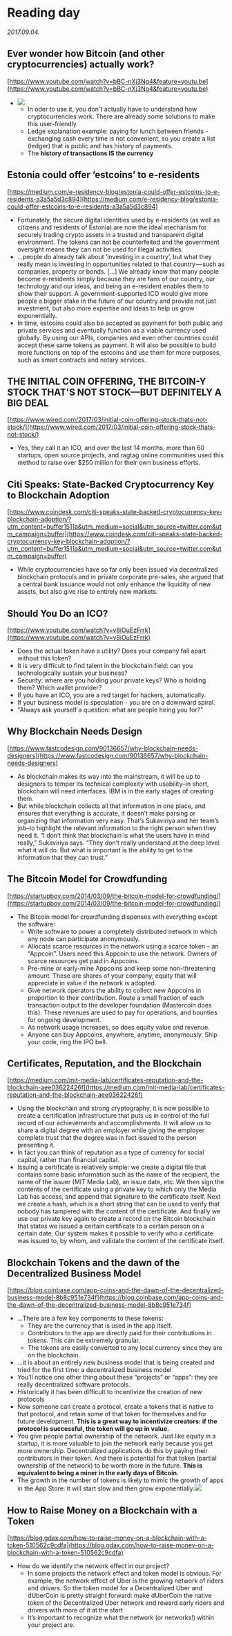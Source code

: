 # Reading day

*2017.09.04.*

## Ever wonder how Bitcoin (and other cryptocurrencies) actually work?

[https://www.youtube.com/watch?v=bBC-nXj3Ng4&feature=youtu.be](https://www.youtube.com/watch?v=bBC-nXj3Ng4&feature=youtu.be)

* ![](http://i.imgur.com/8isrcNB.png)
	* In oder to use it, you don't actually have to understand how cryptocurrencies work. There are already some solutions to make this user-friendly.
	* Ledge explanation example: paying for lunch between friends - exchanging cash every time is not convenient, so you create a list (ledger) that is public and has history of payments.
	* The **history of transactions IS the currency**

## Estonia could offer ‘estcoins’ to e-residents

[https://medium.com/e-residency-blog/estonia-could-offer-estcoins-to-e-residents-a3a5a5d3c894](https://medium.com/e-residency-blog/estonia-could-offer-estcoins-to-e-residents-a3a5a5d3c894)

* Fortunately, the secure digital identities used by e-residents (as well as citizens and residents of Estonia) are now the ideal mechanism for securely trading crypto assets in a trusted and transparent digital environment. The tokens can not be counterfeited and the government oversight means they can not be used for illegal activities.
* ...people do already talk about ‘investing in a country’, but what they really mean is investing in opportunities related to that country — such as companies, property or bonds. [...]
We already know that many people become e-residents simply because they are fans of our country, our technology and our ideas, and being an e-resident enables them to show their support.
A government-supported ICO would give more people a bigger stake in the future of our country and provide not just investment, but also more expertise and ideas to help us grow exponentially.
* In time, estcoins could also be accepted as payment for both public and private services and eventually function as a viable currency used globally. By using our APIs, companies and even other countries could accept these same tokens as payment. It will also be possible to build more functions on top of the estcoins and use them for more purposes, such as smart contracts and notary services.

## THE INITIAL COIN OFFERING, THE BITCOIN-Y STOCK THAT'S NOT STOCK—BUT DEFINITELY A BIG DEAL

[https://www.wired.com/2017/03/initial-coin-offering-stock-thats-not-stock/](https://www.wired.com/2017/03/initial-coin-offering-stock-thats-not-stock/)

* Yes, they call it an ICO, and over the last 14 months, more than 60 startups, open source projects, and ragtag online communities used this method to raise over $250 million for their own business efforts.

## Citi Speaks: State-Backed Cryptocurrency Key to Blockchain Adoption

[https://www.coindesk.com/citi-speaks-state-backed-cryptocurrency-key-blockchain-adoption/?utm_content=buffer1511a&utm_medium=social&utm_source=twitter.com&utm_campaign=buffer](https://www.coindesk.com/citi-speaks-state-backed-cryptocurrency-key-blockchain-adoption/?utm_content=buffer1511a&utm_medium=social&utm_source=twitter.com&utm_campaign=buffer)

* While cryptocurrencies have so far only been issued via decentralized blockchain protocols and in private corporate pre-sales, she argued that a central bank issuance would not only enhance the liquidity of new assets, but also give rise to entirely new markets.

## Should You Do an ICO?

[https://www.youtube.com/watch?v=v8iOuEzFrrk](https://www.youtube.com/watch?v=v8iOuEzFrrk)

* Does the actual token have a utility? Does your company fall apart without this token?
* It is very difficult to find talent in the blockchain field: can you technologically sustain your business?
* Security: where are you holding your private keys? Who is holding them? Which wallet provider?
* If you have an ICO, you are a red target for hackers, automatically.
* If your business model is speculation - you are on a downward spiral.
* "Always ask yourself a question: what are people hiring you for?"

## Why Blockchain Needs Design

[https://www.fastcodesign.com/90136657/why-blockchain-needs-designers](https://www.fastcodesign.com/90136657/why-blockchain-needs-designers)

* As blockchain makes its way into the mainstream, it will be up to designers to temper its technical complexity with usability–in short, blockchain will need interfaces. IBM is in the early stages of creating them.
* But while blockchain collects all that information in one place, and ensures that everything is accurate, it doesn’t make parsing or organizing that information very easy. That’s Sukaviriya and her team’s job–to highlight the relevant information to the right person when they need it. “I don’t think that blockchain is what the users have in mind really,” Sukaviriya says. “They don’t really understand at the deep level what it will do. But what is important is the ability to get to the information that they can trust.”

## The Bitcoin Model for Crowdfunding

[https://startupboy.com/2014/03/09/the-bitcoin-model-for-crowdfunding/](https://startupboy.com/2014/03/09/the-bitcoin-model-for-crowdfunding/)

* The Bitcoin model for crowdfunding dispenses with everything except the software:
	* Write software to power a completely distributed network in which any node can participate anonymously.
	* Allocate scarce resources in the network using a scarce token – an “Appcoin”. Users need this Appcoin to use the network. Owners of scarce resources get paid in Appcoins.
	* Pre-mine or early-mine Appcoins and keep some non-threatening amount. These are shares of your company, equity that will appreciate in value if the network is adopted.
	* Give network operators the ability to collect new Appcoins in proportion to their contribution. Route a small fraction of each transaction output to the developer foundation (Mastercoin does this). These revenues are used to pay for operations, and bounties for ongoing development.
	* As network usage increases, so does equity value and revenue. 
	* Anyone can buy Appcoins, anywhere, anytime, anonymously. Ship your code, ring the IPO bell.

## Certificates, Reputation, and the Blockchain

[https://medium.com/mit-media-lab/certificates-reputation-and-the-blockchain-aee03622426f](https://medium.com/mit-media-lab/certificates-reputation-and-the-blockchain-aee03622426f)

* Using the blockchain and strong cryptography, it is now possible to create a certification infrastructure that puts us in control of the full record of our achievements and accomplishments. It will allow us to share a digital degree with an employer while giving the employer complete trust that the degree was in fact issued to the person presenting it.
* In fact you can think of reputation as a type of currency for social capital, rather than financial capital.
* Issuing a certificate is relatively simple: we create a digital file that contains some basic information such as the name of the recipient, the name of the issuer (MIT Media Lab), an issue date, etc. We then sign the contents of the certificate using a private key to which only the Media Lab has access, and append that signature to the certificate itself. Next we create a hash, which is a short string that can be used to verify that nobody has tampered with the content of the certificate. And finally we use our private key again to create a record on the Bitcoin blockchain that states we issued a certain certificate to a certain person on a certain date. Our system makes it possible to verify who a certificate was issued to, by whom, and validate the content of the certificate itself.

## Blockchain Tokens and the dawn of the Decentralized Business Model

[https://blog.coinbase.com/app-coins-and-the-dawn-of-the-decentralized-business-model-8b8c951e734f](https://blog.coinbase.com/app-coins-and-the-dawn-of-the-decentralized-business-model-8b8c951e734f)

* ...There are a few key components to these tokens:
	* They are the currency that is used in the app itself.
	* Contributors to the app are directly paid for their contributions in tokens. This can be extremely granular.
	* The tokens are easily converted to any local currency since they are on the blockchain.
* ...it is about an entirely new business model that is being created and tried for the first time: a decentralized business model
* You’ll notice one other thing about these “projects” or “apps”: they are really decentralized software protocols.
* Historically it has been difficult to incentivize the creation of new protocols
* Now someone can create a protocol, create a tokens that is native to that protocol, and retain some of that token for themselves and for future development. **This is a great way to incentivize creators: if the protocol is successful, the token will go up in value.**
* You give people partial ownership of the network. Just like equity in a startup, it is more valuable to join the network early because you get more ownership. Decentralized applications do this by paying their contributors in their token. And there is potential for that token (partial ownership of the network) to be worth more in the future. **This is equivalent to being a miner in the early days of Bitcoin.**
* The growth in the number of tokens is likely to mimic the growth of apps in the App Store: it will start slow and then grow exponentially.![](https://cdn-images-1.medium.com/max/1600/0*s9NVCWOtcQGb5355.)

## How to Raise Money on a Blockchain with a Token

[https://blog.gdax.com/how-to-raise-money-on-a-blockchain-with-a-token-510562c9cdfa](https://blog.gdax.com/how-to-raise-money-on-a-blockchain-with-a-token-510562c9cdfa)

* How do we identify the network effect in our project?
	* In some projects the network effect and token model is obvious. For example, the network effect of Uber is the growing network of riders and drivers. So the token model for a Decentralized Uber and dUberCoin is pretty straight forward: make dUberCoin the native token of the Decentralized Uber network and reward early riders and drivers with more of it at the start
	* It’s important to recognize what the network (or networks!) within your project are.